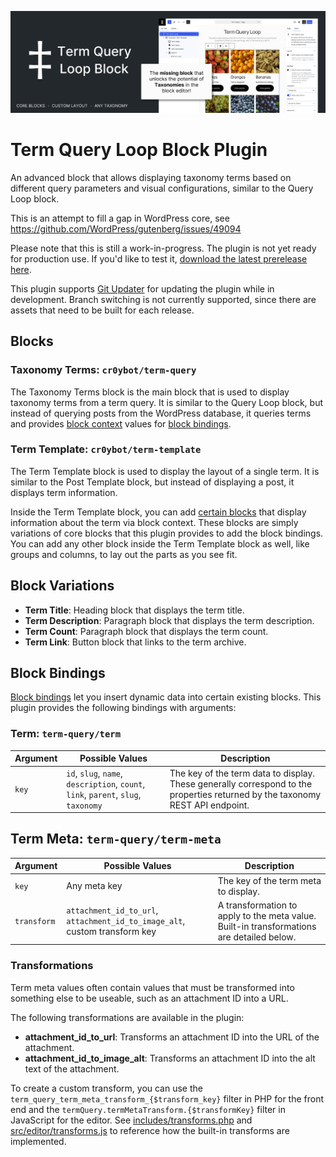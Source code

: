 ![Term Query Loop Block banner](./assets/banner-1544x500.png)

# Term Query Loop Block Plugin

An advanced block that allows displaying taxonomy terms based on different query parameters and visual configurations, similar to the Query Loop block.

This is an attempt to fill a gap in WordPress core, see https://github.com/WordPress/gutenberg/issues/49094

Please note that this is still a work-in-progress. The plugin is not yet ready for production use. If you'd like to test it, [download the latest prerelease here](https://github.com/cr0ybot/term-query/releases/latest).

This plugin supports [Git Updater](https://github.com/afragen/git-updater) for updating the plugin while in development. Branch switching is not currently supported, since there are assets that need to be built for each release.

## Blocks

### Taxonomy Terms: `cr0ybot/term-query`

The Taxonomy Terms block is the main block that is used to display taxonomy terms from a term query. It is similar to the Query Loop block, but instead of querying posts from the WordPress database, it queries terms and provides [block context](https://developer.wordpress.org/block-editor/reference-guides/block-api/block-context/) values for [block bindings](#block-bindings).

### Term Template: `cr0ybot/term-template`

The Term Template block is used to display the layout of a single term. It is similar to the Post Template block, but instead of displaying a post, it displays term information.

Inside the Term Template block, you can add [certain blocks](#block-variations) that display information about the term via block context. These blocks are simply variations of core blocks that this plugin provides to add the block bindings. You can add any other block inside the Term Template block as well, like groups and columns, to lay out the parts as you see fit.

## Block Variations

- **Term Title**: Heading block that displays the term title.
- **Term Description**: Paragraph block that displays the term description.
- **Term Count**: Paragraph block that displays the term count.
- **Term Link**: Button block that links to the term archive.

## Block Bindings

[Block bindings](https://developer.wordpress.org/block-editor/reference-guides/block-api/block-bindings/) let you insert dynamic data into certain existing blocks. This plugin provides the following bindings with arguments:

### Term: `term-query/term`

| Argument | Possible Values | Description |
| --- | --- | --- |
| `key` | `id`, `slug`, `name`, `description`, `count`, `link`, `parent`, `slug`, `taxonomy` | The key of the term data to display. These generally correspond to the properties returned by the taxonomy REST API endpoint. |

## Term Meta: `term-query/term-meta`

| Argument | Possible Values | Description |
| --- | --- | --- |
| `key` | Any meta key | The key of the term meta to display. |
| `transform` | `attachment_id_to_url`, `attachment_id_to_image_alt`, custom transform key | A transformation to apply to the meta value. Built-in transformations are detailed below. |

### Transformations

Term meta values often contain values that must be transformed into something else to be useable, such as an attachment ID into a URL.

The following transformations are available in the plugin:

- **attachment_id_to_url**: Transforms an attachment ID into the URL of the attachment.
- **attachment_id_to_image_alt**: Transforms an attachment ID into the alt text of the attachment.

To create a custom transform, you can use the `term_query_term_meta_transform_{$transform_key}` filter in PHP for the front end and the `termQuery.termMetaTransform.{$transformKey}` filter in JavaScript for the editor. See [includes/transforms.php](/includes/transforms.php) and [src/editor/transforms.js](/src/editor/transforms.js) to reference how the built-in transforms are implemented.
